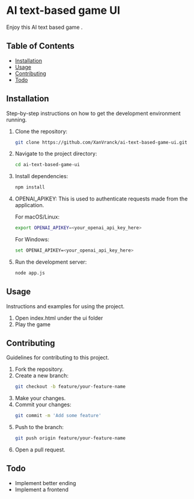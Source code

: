 # AI text-based game UI

Enjoy this AI text based game .

## Table of Contents

- [Installation](#installation)
- [Usage](#usage)
- [Contributing](#contributing)
- [Todo](#todo)

## Installation

Step-by-step instructions on how to get the development environment running.

1. Clone the repository:
    ```bash
    git clone https://github.com/XanVranck/ai-text-based-game-ui.git
    ```

2. Navigate to the project directory:
    ```bash
    cd ai-text-based-game-ui
    ```

3. Install dependencies:
    ```bash
    npm install
    ```

4. OPENAI_APIKEY: This is used to authenticate requests made from the application.

    For macOS/Linux:
    ```bash
    export OPENAI_APIKEY=<your_openai_api_key_here>
    ```

    For Windows:
    ```bash
    set OPENAI_APIKEY=<your_openai_api_key_here>
    ```


5. Run the development server:
    ```bash
    node app.js
    ```

## Usage

Instructions and examples for using the project.

1. Open index.html under the ui folder
2. Play the game

## Contributing

Guidelines for contributing to this project.

1. Fork the repository.
2. Create a new branch:
    ```bash
    git checkout -b feature/your-feature-name
    ```
3. Make your changes.
4. Commit your changes:
    ```bash
    git commit -m 'Add some feature'
    ```
5. Push to the branch:
    ```bash
    git push origin feature/your-feature-name
    ```
6. Open a pull request.

## Todo
<ul>
  <li>Implement better ending</li>
  <li>Implement a frontend</li>
</ul> 

